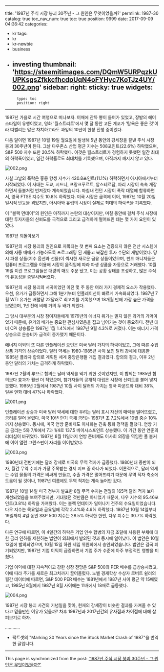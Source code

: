 
---
title: '1987년 주식 시장 붕괴 30주년 - 그 원인은 무엇이었을까?'
permlink: 1987-30
catalog: true
toc_nav_num: true
toc: true
position: 9999
date: 2017-09-09 04:36:42
categories:
- kr
tags:
- kr
- kr-newbie
- business
- investing
thumbnail: 'https://steemitimages.com/DQmW5URPqzkUUPKsgsZfkkcfhcdpUqN4oFYHyc7KoTJz4UY/002.png'
sidebar:
    right:
        sticky: true
widgets:
    -
        type: toc
        position: right
---


1987년 가을로 시간 여행으로 떠나보자. 어깨에 잔뜩 뽕이 들어가 있었고, 장발의 헤어스타일이 유행이었고, 영화 '월스트리트'에서 몇 달 동안 고든 게코가 '탐욕은 좋은 것'이라 떠벌리는 말은 차치하고라도 과잉의 10년이 한창 진행 중이었다.
  
다음 달이면 1987년 10월 19일 월요일에 발생해 5년 동안의 강세장을 끝낸 주식 시장 붕괴 30주년이 된다. 그날 다우존스 산업 평균 지수는 508포인트(22.6%) 하락했으며, S&P 500 지수 또한 20.5% 하락했다. 이것은 월스트리트가 경험하지 못했던 일간 최대의 하락폭이었고, 일간 하락률로도 최대치를 기록했으며, 아직까지 깨지지 않고 있다. 
 
![002.png](https://steemitimages.com/DQmW5URPqzkUUPKsgsZfkkcfhcdpUqN4oFYHyc7KoTJz4UY/002.png)

사실 그날의 폭락은 홍콩 항셍 지수가 420.8포인트(11.1%) 하락하면서 아시아에서부터 시작되었다. 이 사태는 도쿄, 시드니, 프랑크푸르트, 암스테르담, 파리 시장이 속속 개장하면서 들불처럼 번져갔다 계속되었습니다. 마침내 런던 시장이 폭락 대열에 합류하면서, 영국 FTSE 지수도 10.8% 하락했다. 미국 시장은 급격에 이어, 1987년 10월 20일 일시적 반등을 겪었지만, 아시아와 유럽의 시장이 실제로 최대의 하락폭을 기록했다.
  
이 "블랙 먼데이"의 원인은 아직까지 논란의 대상이지만, 며칠 동안에 걸쳐 주식 시장에 대한 투자자들의 신뢰도를 극적으로 그리고 급격하게 떨어뜨린 데는 몇 가지 요인이 있었다.
  
1987년 되돌아보기
  
1987년의 시장 붕괴의 원인으로 지목되는 ​첫 번째 요소는 검증되지 않은 전산 시스템에 의해 자동 매매가 가능하도록 프로그래밍 된 새롭고 복잡한 투자 수단의 개발이었다. 당시 파생 상품(지수 옵션과 선물)이 섹시한 새로운 금융 상품이었으며, 펀드 매니저들은 컴퓨터 프로그램을 이용해 시장이 움직임에 따라 파생 상품을 자동으로 거래했다. 10월 19일 이런 프로그램들은 대량의 매도 주문 냈고, 이는 공황 상태를 조성하고, 많은 주식의 유동성을 증발시켜버렸다. 
  
1987년의 시장 붕괴의 서곡이었던 이전 몇 주 동안 여러 가지 경제적 요소가 작용했다. 우선, 유가가 급등하면서 그해 1분기부터 인플레이션이 빠르게 가속화되었다. 1987년 7월 WTI 유가는 배럴당 22달러로 최고치를 기록했으며 18개월 만에 가장 높은 가격을 보였으며, 1년 전에 비해 거의 두 배가 되었다. 
  
그 당시 대부분의 시장 참여자들에게 1979년의 에너지 위기는 멀지 않은 과거의 기억이었기 때문에, 유가의 배가는 중요한 관심사였음을 집고 넘어가는 것이 중요하다. 전년 대비 CPI 상승률은 1987년 1월 1.4%에서 1987년 9월 4.3%로 커졌다. 이는 에너지 가격 상승으로 운송비가 급격히 증가했기 때문이다.
  
에너지 이외의 또 다른 인플레이션 요인은 미국 달러 가치의 하락이었고, 그에 따른 수입 상품 가격의 상승이었다. 달러 약세는 1980-1985년 사이 보인 달러 강세에 대응한 1985년 플라자 합의로 계획된 세계 중앙은행들 개입 결과였다. 합의의 결과, 이후 2년 동안 달러의 가치는 급격하게 하락했다.
  
1987년 2월의 루브르 합의는 달러 약세를 막기 위한 것이었지만, 이 합의는 1985년 합의보다 효과가 훨씬 더 적었으며, 참가자들의 공개적 대립은 시장에 신뢰도를 불어 넣지 못했다. 1985년 2월에서 1987년 10월 사이 달러의 가치는 영국 파운드화 대비 38%, 일본 엔화 대비 47%나 하락했다.
 
![001.png](https://steemitimages.com/DQmceK1xBBiEsyjQKnmXonEPDgZ4b4UKNLP2TdZBhxFm78y/001.png)

인플레이션 상승과 미국 달러 약세에 대한 우려는 달러 표시 자산의 매력을 떨어뜨렸고, 금리를 밀어 올렸다. 미국 10년 만기 국채 금리는 1987년 초 7.2%에서 10월 중순 10%까지 상승했다. 동시에, 미국 연방 준비제도 이사회는 긴축 통화 정책을 펼쳤다. 연방 기금 금리는 5와 7/8에서 7과 1/4로 137.5 베이시스포인트 상승했다. 이 기간 동안 연준의 리더십이 바뀌었다. 1987년 8월 11일까지 연방 준비제도 이사회 의장을 역임한 폴 볼커에 이어 앨런 그린스펀이 자리를 이어받았다. 
 
![003.png](https://steemitimages.com/DQmPbFc9c8ZndCEfyYCJfqLwZY3LtPUjXRmKv9DX7NguKtn/003.png)

1980년대 전반기에는 달러 강세로 미국의 무역 적자가 급증했다. 1980년대 중반이 되자, 월간 무역 수지가 가장 주목받는 경제 지표 중 하나가 되었다. 이론적으로, 달러 약세는 수입 물품의 가격은 비싸게 만들고, 수출 가격은 떨어뜨리기 때문에 무역 적자 축소에 도움이 될 것이나, 1987년 여름에도 무역 적자는 계속 늘어만 갔다. 
  
1987년 10월 14일 미국 정부가 발표한 8월 무역 수지는 전월의 165억 달러 적자 보다 개선되었음을 보여주었지만, 기대했던 것만큼은 아니었기 때문에, 다우 지수의 95.46포인트(3.8%) 하락을 가져왔다. 이는 블랙 먼데이가 일어나기 전주의 수요일이었습니다. 다우 지수는 목요일과 금요일에 각각 2.4%와 4.6% 하락했다. 1987년 10월 14일부터 19일까지 4일 동안 S&P 500 지수는 28.5% 하락한 한편, 다우 지수는 30.7% 하락했다.
  
다른 연구에 따르면, 이 4일간의 하락은 기업 인수 합병의 자금 조달에 사용된 부채에 대한 금리 인하를 제한하는 법안이 의회에서 발의된 것과 동시에 일어났다. 이 법안은 10월 13일에 발의되었으며, 10월 15일 하원 세입 위원회에서 승인되었습니다. 법안은 결국 폐기되었지만, 1987년 기업 이익이 급증하면서 기업 주가 수준에 아주 부정적인 영향을 미쳤다. 
  
기업 이익에 대한 지속적이고 강한 성장 전망은 S&P 500의 PER 배수를 급상승시켰고, 이에 따라 주가를 새로운 최고치까지 끌어올렸다. 노벨 경제학상 수상자 로버트 쉴러의 월간 데이터에 따르면, S&P 500 PER 배수는 1881년에서 1987년 사이 평균 약 15배였고, 1985년 8월에서 1987년 8월 사이에는 11배에서 18배로 급등했다.
 
![004.png](https://steemitimages.com/DQmd81hToT8gVytcZCD3qiSMopBv7YGxQu25Mq5A31uK9zo/004.png)

1987년 시장 붕괴 사건의 기념일을 맞아, 현재의 강세장이 비슷한 결과를 가져올 수 있다고 믿을만한 이유가 있을까? 차후 1987년과 2017년간의 유사점과 차이점에 대해 살펴보기로 하자. 
  
............

* 팩트셋의  "Marking 30 Years since the Stock Market Crash of 1987"을 번역한 글입니다.

- - -

This page is synchronized from the post: ['1987년 주식 시장 붕괴 30주년 - 그 원인은 무엇이었을까?'](https://steemit.com/@pius.pius/1987-30)
